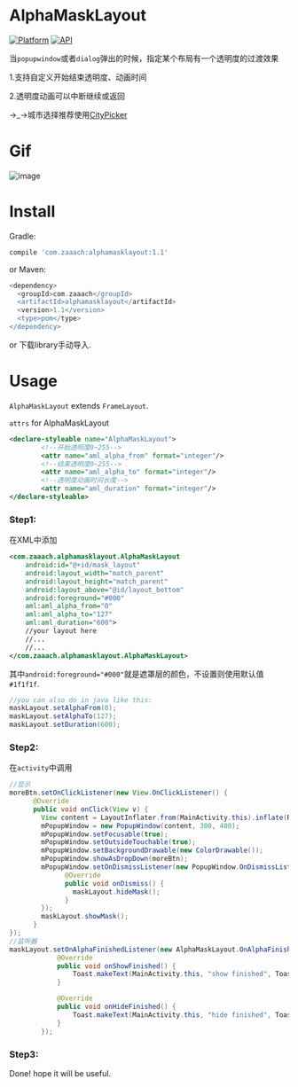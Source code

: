 # AlphaMaskLayout

[![Platform](https://img.shields.io/badge/platform-android-green.svg)](http://developer.android.com/index.html)
[![API](https://img.shields.io/badge/API-9%2B-yellow.svg?style=flat)](https://android-arsenal.com/api?level=9)

当`popupwindow`或者`dialog`弹出的时候，指定某个布局有一个透明度的过渡效果

1.支持自定义开始结束透明度、动画时间

2.透明度动画可以中断继续或返回

→_→城市选择推荐使用[CityPicker](https://github.com/zaaach/CityPicker)

# Gif

![image](https://github.com/zaaach/AlphaMaskLayout/raw/master/art/screen.gif)

# Install

Gradle:

```groovy
compile 'com.zaaach:alphamasklayout:1.1'
```

or Maven:

```groovy
<dependency>
  <groupId>com.zaaach</groupId>
  <artifactId>alphamasklayout</artifactId>
  <version>1.1</version>
  <type>pom</type>
</dependency>
```

or 下载library手动导入.

# Usage

`AlphaMaskLayout` extends `FrameLayout`.

`attrs` for AlphaMaskLayout

```xml
<declare-styleable name="AlphaMaskLayout">
        <!--开始透明度0~255-->
        <attr name="aml_alpha_from" format="integer"/>
        <!--结束透明度0~255-->
        <attr name="aml_alpha_to" format="integer"/>
        <!--透明度动画时间长度-->
        <attr name="aml_duration" format="integer"/>
</declare-styleable>
```



### Step1:

在XML中添加

```xml
<com.zaaach.alphamasklayout.AlphaMaskLayout
	android:id="@+id/mask_layout"
    android:layout_width="match_parent"
    android:layout_height="match_parent"
    android:layout_above="@id/layout_bottom"
    android:foreground="#000"
    aml:aml_alpha_from="0"
    aml:aml_alpha_to="127"
    aml:aml_duration="600">
    //your layout here
    //...
    //...
</com.zaaach.alphamasklayout.AlphaMaskLayout>
```
其中`android:foreground="#000"`就是遮罩层的颜色，不设置则使用默认值`#1f1f1f`.

```java
//you can also do in java like this:
maskLayout.setAlphaFrom(0);
maskLayout.setAlphaTo(127);
maskLayout.setDuration(600);
```

### Step2:

在`activity`中调用

```java
//显示
moreBtn.setOnClickListener(new View.OnClickListener() {
      @Override
      public void onClick(View v) {
        View content = LayoutInflater.from(MainActivity.this).inflate(R.layout.popup, null);
        mPopupWindow = new PopupWindow(content, 300, 400);
        mPopupWindow.setFocusable(true);
        mPopupWindow.setOutsideTouchable(true);
        mPopupWindow.setBackgroundDrawable(new ColorDrawable());
        mPopupWindow.showAsDropDown(moreBtn);
        mPopupWindow.setOnDismissListener(new PopupWindow.OnDismissListener() {
              @Override
              public void onDismiss() {
                maskLayout.hideMask();
              }
        });
        maskLayout.showMask();
      }
});
//监听器
maskLayout.setOnAlphaFinishedListener(new AlphaMaskLayout.OnAlphaFinishedListener() {
            @Override
            public void onShowFinished() {
                Toast.makeText(MainActivity.this, "show finished", Toast.LENGTH_SHORT).show();
            }

            @Override
            public void onHideFinished() {
                Toast.makeText(MainActivity.this, "hide finished", Toast.LENGTH_SHORT).show();
            }
        });
```

### Step3:

Done! hope it will be useful.